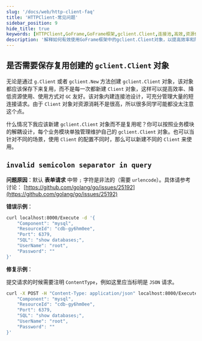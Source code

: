 ```yaml
---
slug: '/docs/web/http-client-faq'
title: 'HTTPClient-常见问题'
sidebar_position: 9
hide_title: true
keywords: [HTTPClient,GoFrame,GoFrame框架,gclient.Client,连接池,高效,资源使用,短连接请求,表单请求,ContentType]
description: '解释如何有效使用GoFrame框架中的gclient.Client对象，以提高效率和降低资源使用。包含gclient.Client对象复用的建议以及如何处理非法字符问题，通过示例演示设置正确的ContentType。'
---
```


## 是否需要保存复用创建的 `gclient.Client` 对象

无论是通过 `g.Client` 或者 `gclient.New` 方法创建 `gclient.Client` 对象，该对象都应该保存下来复用，而不是每一次都新建 `Client` 对象，这样可以提高效率、降低资源使用、使用方式对 `GC` 友好。该对象内建连接池设计，可充分管理大量的短连接请求。由于 `Client` 对象对资源消耗不是很高，所以很多同学可能都没太注意这个点。

什么情况下我应该新建 `gclient.Client` 对象而不是复用呢？你可以按照业务模块的解耦设计，每个业务模块单独管理维护自己的 `gclient.Client` 对象。也可以当针对不同的场景，使用 `Client` 的配置不同时，那么可以新建不同的 `Client` 来使用。

## `invalid semicolon separator in query`

**问题原因**：默认 **表单请求** 中带 `;` 字符是非法的（需要 `urlencode`）。具体请参考讨论： [https://github.com/golang/go/issues/25192](https://github.com/golang/go/issues/25192)

**错误示例**：

```bash
curl localhost:8000/Execute -d '{
    "Component": "mysql",
    "ResourceId": "cdb-gy6hm0ee",
    "Port": 6379,
    "SQL": "show databases;",
    "UserName": "root",
    "Password": ""
}'
```

**修复示例**：

提交请求的时候需要注明 `ContentType`，例如这里应当标明是 `JSON` 请求。

```bash
curl -X POST -H "Content-Type: application/json" localhost:8000/Execute -d '{
    "Component": "mysql",
    "ResourceId": "cdb-gy6hm0ee",
    "Port": 6379,
    "SQL": "show databases;",
    "UserName": "root",
    "Password": ""
}'
```